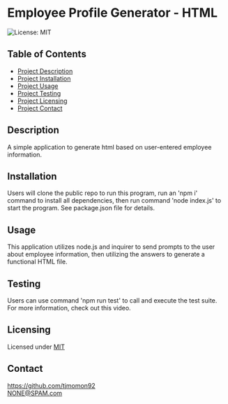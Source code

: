 
# Employee Profile Generator - HTML

![License: MIT](https://img.shields.io/badge/License-MIT-yellow.svg)
    
## Table of Contents
- [Project Description](#Description)
- [Project Installation](#Installation)
- [Project Usage](#Usage)
- [Project Testing](#Testing)
- [Project Licensing](#Licensing)
- [Project Contact](#Contact)
  
## Description
A simple application to generate html based on user-entered employee information.

## Installation
Users will clone the public repo to run this program, run an 'npm i' command to install all dependencies, then run command 'node index.js' to start the program. See package.json file for details.
  
## Usage
This application utilizes node.js and inquirer to send prompts to the user about employee information, then utilizing the answers to generate a functional HTML file.
  
## Testing
Users can use command 'npm run test' to call and execute the test suite. For more information, check out this video.
  
## Licensing
Licensed under [MIT](https://opensource.org/license/mit/)
  
## Contact
https://github.com/tjmomon92
</br>NONE@SPAM.com
    